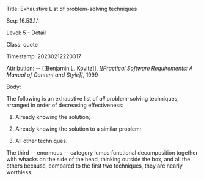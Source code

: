 Title:  Exhaustive List of problem-solving techniques

Seq:    16.53.1.1

Level:  5 - Detail

Class:  quote

Timestamp: 20230212220317

Attribution: -- [[Benjamin L. Kovitz]], *[[Practical Software Requirements: A Manual of Content and Style]]*, 1999

Body:

The following is an exhaustive list of *all* problem-solving techniques, arranged in order of decreasing effectiveness: 

1. Already knowing the solution;

2. Already knowing the solution to a similar problem;  

3. All other techniques. 

The third -- enormous -- category lumps functional decomposition together with whacks on the side of the head, thinking outside the box, and all the others because, compared to the first two techniques, they are nearly worthless.
